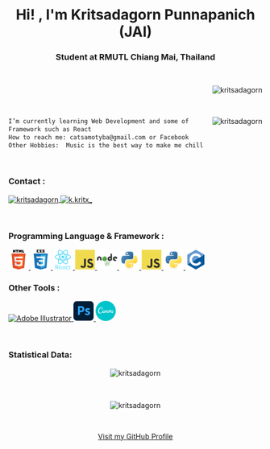 <h1 align="center">Hi! , I'm Kritsadagorn Punnapanich (JAI)</h1>
<h3 align="center">Student at RMUTL Chiang Mai, Thailand</h3>

<br>

<p align="right">
  <img src="https://komarev.com/ghpvc/?username=kritsadagorn&label=Profile%20views&color=0e75b6&style=flat" alt="kritsadagorn" />
</p>

<br>

<p align="center">
  <img align="right" src="https://github.com/kritsadagorn/kritsadagorn/blob/main/animation_500_kxa883sd.gif" alt="kritsadagorn" />
</p>

```
I’m currently learning Web Development and some of Framework such as React
How to reach me: catsamotyba@gmail.com or Facebook
Other Hobbies:  Music is the best way to make me chill
```

<br>

<h3 align="left">Contact :</h3>
<p align="left">
  <a href="https://facebook.com/kritsadagorn" target="_blank">
    <img align="center" src="https://raw.githubusercontent.com/rahuldkjain/github-profile-readme-generator/master/src/images/icons/Social/facebook.svg" alt="kritsadagorn" height="30" width="40" />
  </a>
  <a href="https://instagram.com/k.kritx_" target="_blank">
    <img align="center" src="https://raw.githubusercontent.com/rahuldkjain/github-profile-readme-generator/master/src/images/icons/Social/instagram.svg" alt="k.kritx_" height="30" width="40" />
  </a>
</p>

<br>

<h3 align="left">Programming Language & Framework :</h3>
<p align="left">
  <a href="https://www.w3.org/html/" target="_blank">
    <img src="https://raw.githubusercontent.com/devicons/devicon/master/icons/html5/html5-original-wordmark.svg" alt="HTML5" width="40" height="40" />
  </a>
  <a href="https://www.w3schools.com/css/" target="_blank">
    <img src="https://raw.githubusercontent.com/devicons/devicon/master/icons/css3/css3-original-wordmark.svg" alt="CSS3" width="40" height="40" />
  </a>
  <a href="https://reactjs.org/" target="_blank">
    <img src="https://raw.githubusercontent.com/devicons/devicon/master/icons/react/react-original-wordmark.svg" alt="React" width="40" height="40" />
  </a>
  <a href="https://developer.mozilla.org/en-US/docs/Web/JavaScript" target="_blank">
    <img src="https://raw.githubusercontent.com/devicons/devicon/master/icons/javascript/javascript-original.svg" alt="JavaScript" width="40" height="40" />
  </a>
  <a href="https://nodejs.org" target="_blank">
    <img src="https://raw.githubusercontent.com/devicons/devicon/master/icons/nodejs/nodejs-original-wordmark.svg" alt="Node.js" width="40" height="40" />
  </a>
  <a href="https://www.python.org" target="_blank">
    <img src="https://raw.githubusercontent.com/devicons/devicon/master/icons/python/python-original.svg" alt="Python" width="40" height="40" />
  </a>
  <a href="https://developer.mozilla.org/en-US/docs/Web/JavaScript" target="_blank">
    <img src="https://raw.githubusercontent.com/devicons/devicon/master/icons/javascript/javascript-original.svg" alt="JavaScript" width="40" height="40" />
  </a>
  <a href="https://www.python.org" target="_blank">
    <img src="https://raw.githubusercontent.com/devicons/devicon/master/icons/python/python-original.svg" alt="Python" width="40" height="40" />
  </a>
  <a href="https://www.w3schools.com/c/c_intro.php" target="_blank">
    <img src="https://raw.githubusercontent.com/devicons/devicon/master/icons/c/c-original.svg" alt="C" width="40" height="40" />
  </a>
</p>

<h3 align="left">Other Tools :</h3>
<p align="left">
  <a href="https://www.adobe.com/in/products/illustrator.html" target="_blank">
    <img src="https://www.vectorlogo.zone/logos/adobe_illustrator/adobe_illustrator-icon.svg" alt="Adobe Illustrator" width="40" height="40" />
  </a>
  <a href="https://www.adobe.com/th_th/products/photoshop.html" target="_blank">
    <img src="https://raw.githubusercontent.com/devicons/devicon/master/icons/photoshop/photoshop-original.svg" alt="Adobe Photoshop" width="40" height="40" />
  </a>
  <a href="https://www.canva.com/th_th/" target="_blank">
    <img src="https://raw.githubusercontent.com/devicons/devicon/master/icons/canva/canva-original.svg" alt="Canva" width="40" height="40" />
  </a>
</p>

<br>

<h3>Statistical Data:</h3>
<p align="center">
  <img align="center" src="https://github-readme-stats.vercel.app/api/top-langs?username=kritsadagorn&show_icons=true&locale=en&bg_color=0d1117&text_color=ffffff&layout=compact" alt="kritsadagorn" />
</p>

<br>

<p align="center">
  <img align="center" src="https://github-readme-stats.vercel.app/api?username=kritsadagorn&show_icons=true&locale=en&bg_color=0d1117&text_color=ffffff&repo=convoychat" alt="kritsadagorn" />
</p>

<br>

<p align="center">
  <a href="https://github.com/kritsadagorn" target="_blank">Visit my GitHub Profile</a>
</p>
